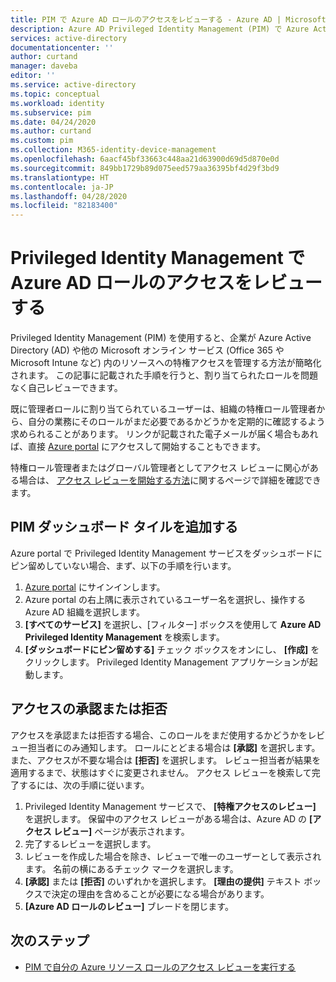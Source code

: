 ```yaml
---
title: PIM で Azure AD ロールのアクセスをレビューする - Azure AD | Microsoft Docs
description: Azure AD Privileged Identity Management (PIM) で Azure Active Directory ロールのアクセス レビューを実施する方法を説明します。
services: active-directory
documentationcenter: ''
author: curtand
manager: daveba
editor: ''
ms.service: active-directory
ms.topic: conceptual
ms.workload: identity
ms.subservice: pim
ms.date: 04/24/2020
ms.author: curtand
ms.custom: pim
ms.collection: M365-identity-device-management
ms.openlocfilehash: 6aacf45bf33663c448aa21d63900d69d5d870e0d
ms.sourcegitcommit: 849bb1729b89d075eed579aa36395bf4d29f3bd9
ms.translationtype: HT
ms.contentlocale: ja-JP
ms.lasthandoff: 04/28/2020
ms.locfileid: "82183400"
---
```

# <a name="review-access-to-azure-ad-roles-in-privileged-identity-management"></a>Privileged Identity Management で Azure AD ロールのアクセスをレビューする

Privileged Identity Management (PIM) を使用すると、企業が Azure Active Directory (AD) や他の Microsoft オンライン サービス (Office 365 や Microsoft Intune など) 内のリソースへの特権アクセスを管理する方法が簡略化されます。 この記事に記載された手順を行うと、割り当てられたロールを問題なく自己レビューできます。

既に管理者ロールに割り当てられているユーザーは、組織の特権ロール管理者から、自分の業務にそのロールがまだ必要であるかどうかを定期的に確認するよう求められることがあります。 リンクが記載された電子メールが届く場合もあれば、直接 [Azure portal](https://portal.azure.com) にアクセスして開始することもできます。

特権ロール管理者またはグローバル管理者としてアクセス レビューに関心がある場合は、 [アクセス レビューを開始する方法](pim-how-to-start-security-review.md)に関するページで詳細を確認できます。

## <a name="add-a-pim-dashboard-tile"></a>PIM ダッシュボード タイルを追加する

Azure portal で Privileged Identity Management サービスをダッシュボードにピン留めしていない場合、まず、以下の手順を行います。

1. [Azure portal](https://portal.azure.com/) にサインインします。
2. Azure portal の右上隅に表示されているユーザー名を選択し、操作する Azure AD 組織を選択します。
3. **[すべてのサービス]** を選択し、[フィルター] ボックスを使用して **Azure AD Privileged Identity Management** を検索します。
4. **[ダッシュボードにピン留めする]** チェック ボックスをオンにし、 **[作成]** をクリックします。 Privileged Identity Management アプリケーションが起動します。

## <a name="approve-or-deny-access"></a>アクセスの承認または拒否

アクセスを承認または拒否する場合、このロールをまだ使用するかどうかをレビュー担当者にのみ通知します。 ロールにとどまる場合は **[承認]** を選択します。また、アクセスが不要な場合は **[拒否]** を選択します。 レビュー担当者が結果を適用するまで、状態はすぐに変更されません。
アクセス レビューを検索して完了するには、次の手順に従います。

1. Privileged Identity Management サービスで、 **[特権アクセスのレビュー]** を選択します。 保留中のアクセス レビューがある場合は、Azure AD の **[アクセス レビュー]** ページが表示されます。
2. 完了するレビューを選択します。
3. レビューを作成した場合を除き、レビューで唯一のユーザーとして表示されます。 名前の横にあるチェック マークを選択します。
4. **[承認]** または **[拒否]** のいずれかを選択します。 **[理由の提供]** テキスト ボックスで決定の理由を含めることが必要になる場合があります。  
5. **[Azure AD ロールのレビュー]** ブレードを閉じます。

## <a name="next-steps"></a>次のステップ

- [PIM で自分の Azure リソース ロールのアクセス レビューを実行する](pim-resource-roles-perform-access-review.md)
